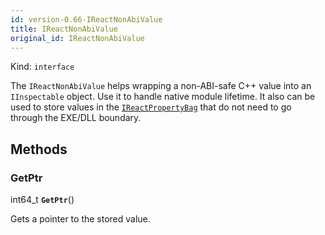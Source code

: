 ```yaml
---
id: version-0.66-IReactNonAbiValue
title: IReactNonAbiValue
original_id: IReactNonAbiValue
---
```


Kind: `interface`



The `IReactNonAbiValue` helps wrapping a non-ABI-safe C++ value into an `IInspectable` object. Use it to handle native module lifetime.
It also can be used to store values in the [`IReactPropertyBag`](IReactPropertyBag) that do not need to go through the EXE/DLL boundary.



## Methods
### GetPtr
int64_t **`GetPtr`**()

Gets a pointer to the stored value.




